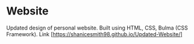 # Website
Updated design of personal website. Built using HTML, CSS, Bulma (CSS Framework).
Link [https://shanicesmith98.github.io/Updated-Website/]
